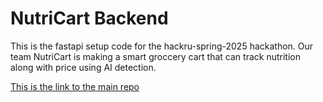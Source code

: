 # NutriCart Backend

This is the fastapi setup code for the hackru-spring-2025 hackathon. Our team NutriCart is making a smart groccery cart that can track nutrition along with price using AI detection.

[This is the link to the main repo](https://github.com/nb923/NutriCart)
